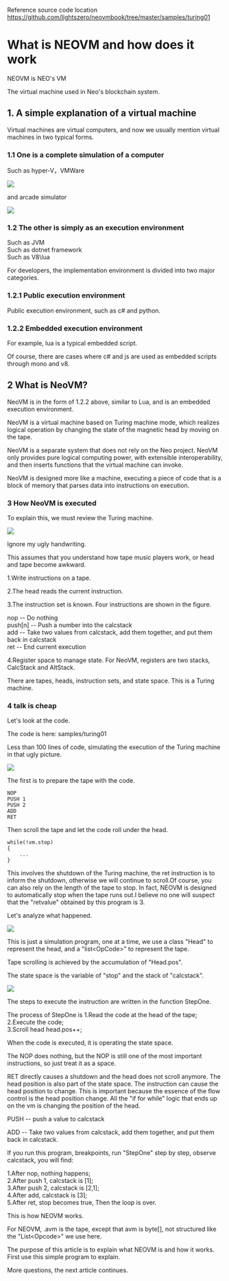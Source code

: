 Reference source code location
https://github.com/lightszero/neovmbook/tree/master/samples/turing01

# What is NEOVM and how does it work

NEOVM is NEO's VM

The virtual machine used in Neo's blockchain system.

## 1. A simple explanation of a virtual machine

Virtual machines are virtual computers, and now we usually mention virtual machines in two typical forms.

### 1.1 One is a complete simulation of a computer

Such as hyper-V，VMWare

![](../imgs/pic01.jpg)

and arcade simulator

![](../imgs/pic02.jpg)

### 1.2 The other is simply as an execution environment

Such as JVM  
Such as dotnet framework  
Such as V8\lua  

For developers, the implementation environment is divided into two major categories.

### 1.2.1 Public execution environment

Public execution environment, such as c# and python.

### 1.2.2 Embedded execution environment

For example, lua is a typical embedded script.

Of course, there are cases where c# and js are used as embedded scripts through mono and v8.

## 2 What is NeoVM?

NeoVM is in the form of 1.2.2 above, similar to Lua, and is an embedded execution environment.

NeoVM is a virtual machine based on Turing machine mode, which realizes logical operation by changing the state of the magnetic head by moving on the tape.

NeoVM is a separate system that does not rely on the Neo project. NeoVM only provides pure logical computing power, with extensible interoperability, and then inserts functions that the virtual machine can invoke.

NeoVM is designed more like a machine, executing a piece of code that is a block of memory that parses data into instructions on execution.

### 3 How NeoVM is executed

To explain this, we must review the Turing machine.

![](../imgs/turing01.png)

Ignore my ugly handwriting.

This assumes that you understand how tape music players work, or head and tape become awkward.

1.Write instructions on a tape.

2.The head reads the current instruction.

3.The instruction set is known. Four instructions are shown in the figure.

nop -- Do nothing  
push[n] -- Push a number into the calcstack  
add -- Take two values from calcstack, add them together, and put them back in calcstack  
ret -- End current execution  

4.Register space to manage state. For NeoVM, registers are two stacks, CalcStack and AltStack.

There are tapes, heads, instruction sets, and state space. This is a Turing machine.

### 4 talk is cheap

Let's look at the code.

The code is here:
samples/turing01

Less than 100 lines of code, simulating the execution of the Turing machine in that ugly picture.

![](../imgs/turing02.png)

The first is to prepare the tape with the code.
```
NOP
PUSH 1
PUSH 2
ADD
RET
```
Then scroll the tape and let the code roll under the head.

```
while(!vm.stop)
{
    ...
}
```
This involves the shutdown of the Turing machine, the ret instruction is to inform the shutdown, otherwise we will continue to scroll.Of course, you can also rely on the length of the tape to stop. In fact, NEOVM is designed to automatically stop when the tape runs out.I believe no one will suspect that the "retvalue" obtained by this program is 3.

Let's analyze what happened.

![](../imgs/turing03.png)

This is just a simulation program, one at a time, we use a class "Head" to represent the head, and a "list\<OpCode>" to represent the tape.

Tape scrolling is achieved by the accumulation of "Head.pos".

The state space is the variable of "stop" and the stack of "calcstack".

![](../imgs/turing04.png)

The steps to execute the instruction are written in the function StepOne.

The process of StepOne is
1.Read the code at the head of the tape;  
2.Execute the code;  
3.Scroll head head.pos++;  

When the code is executed, it is operating the state space.

The NOP does nothing, but the NOP is still one of the most important instructions, so just treat it as a space.

RET directly causes a shutdown and the head does not scroll anymore.
The head position is also part of the state space. The instruction can cause the head position to change. This is important because the essence of the flow control is the head position change. All the "if for while" logic that ends up on the vm is changing the position of the head.

PUSH -- push a value to calcstack

ADD -- Take two values from calcstack, add them together, and put them back in calcstack.

If you run this program, breakpoints, run "StepOne" step by step, observe calcstack, you will find:

1.After nop, nothing happens;  
2.After push 1, calcstack is [1];  
3.After push 2, calcstack is [2,1];  
4.After add, calcstack is [3];  
5.After ret, stop becomes true, Then the loop is over.  

This is how NEOVM works.

For NEOVM, .avm is the tape, except that avm is byte[], not structured like the "List\<Opcode>" we use here.

The purpose of this article is to explain what NEOVM is and how it works. First use this simple program to explain.

More questions, the next article continues.
